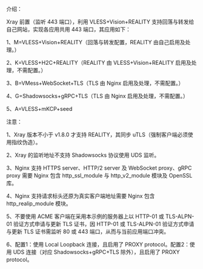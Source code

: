 介绍：

Xray 前置（监听 443 端口），利用 VLESS+Vision+REALITY 支持回落与转发给自己网站，实现各应用共用 443 端口，其应用如下：

1、M=VLESS+Vision+REALITY（回落与转发配置，REALITY 由自己启用及处理。）

2、K=VLESS+H2C+REALITY（REALITY 由 VLESS+Vision+REALITY 启用及处理，不需配置。）

3、B=VMess+WebSocket+TLS（TLS 由 Nginx 启用及处理，不需配置。）

4、G=Shadowsocks+gRPC+TLS（TLS 由 Nginx 启用及处理，不需配置。）

5、A=VLESS+mKCP+seed

注意：

1、Xray 版本不小于 v1.8.0 才支持 REALITY，其同步 uTLS（强制客户端必须使用指纹伪造）。

2、Xray 的监听地址不支持 Shadowsocks 协议使用 UDS 监听。

3、Nginx 支持 HTTPS server、HTTP/2 server 及 WebSocket proxy、gRPC proxy 需要 Nginx 包含 http_ssl_module 与 http_v2_module 模块及 OpenSSL 库。

4、Nginx 支持请求标头还原为真实客户端地址需要 Nginx 包含 http_realip_module 模块。

5、不要使用 ACME 客户端在采用本示例的服务器上以 HTTP-01 或 TLS-ALPN-01 验证方式申请与更新 TLS 证书，因 HTTP-01 或 TLS-ALPN-01 验证方式申请与更新 TLS 证书需监听 80 或 443 端口，从而与当前应用端口冲突。

6、配置1：使用 Local Loopback 连接，且启用了 PROXY protocol。配置2：使用 UDS 连接（对应 Shadowsocks+gRPC+TLS 除外），且启用了 PROXY protocol。

